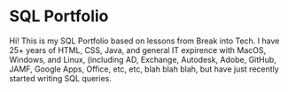 # SQL Portfolio

Hi! This is my SQL Portfolio based on lessons from Break into Tech. I have 25+ years of HTML, CSS, Java, and general IT expirence with MacOS, Windows, and Linux, (including AD, Exchange, Autodesk, Adobe, GitHub, JAMF, Google Apps, Office, etc, etc, blah blah blah, but have just recently started writing SQL queries.
